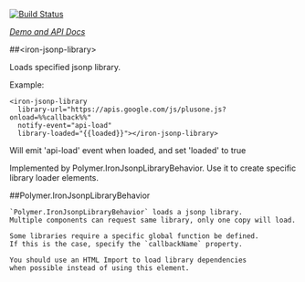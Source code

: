 <!---

This README is automatically generated from the comments in these files:
iron-jsonp-library.html

Edit those files, and our readme bot will duplicate them over here!
Edit this file, and the bot will squash your changes :)

-->

[![Build Status](https://travis-ci.org/PolymerElements/iron-jsonp-library.svg?branch=master)](https://travis-ci.org/PolymerElements/iron-jsonp-library)

_[Demo and API Docs](https://elements.polymer-project.org/elements/iron-jsonp-library)_

##&lt;iron-jsonp-library&gt;

Loads specified jsonp library.

Example:

    <iron-jsonp-library
      library-url="https://apis.google.com/js/plusone.js?onload=%%callback%%"
      notify-event="api-load"
      library-loaded="{{loaded}}"></iron-jsonp-library>

Will emit 'api-load' event when loaded, and set 'loaded' to true

Implemented by Polymer.IronJsonpLibraryBehavior. Use it to create specific library loader elements.

##Polymer.IronJsonpLibraryBehavior

    `Polymer.IronJsonpLibraryBehavior` loads a jsonp library.
    Multiple components can request same library, only one copy will load.

    Some libraries require a specific global function be defined.
    If this is the case, specify the `callbackName` property.

    You should use an HTML Import to load library dependencies
    when possible instead of using this element.
